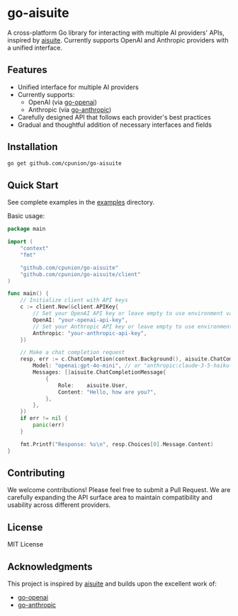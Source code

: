 # go-aisuite

A cross-platform Go library for interacting with multiple AI providers' APIs, inspired by [aisuite](https://github.com/andrewyng/aisuite). Currently supports OpenAI and Anthropic providers with a unified interface.

## Features

- Unified interface for multiple AI providers
- Currently supports:
  - OpenAI (via [go-openai](https://github.com/sashabaranov/go-openai))
  - Anthropic (via [go-anthropic](https://github.com/liushuangls/go-anthropic))
- Carefully designed API that follows each provider's best practices
- Gradual and thoughtful addition of necessary interfaces and fields

## Installation

```bash
go get github.com/cpunion/go-aisuite
```

## Quick Start

See complete examples in the [examples](./examples) directory.

Basic usage:

<!-- embedme examples/chat/main.go -->

```go
package main

import (
	"context"
	"fmt"

	"github.com/cpunion/go-aisuite"
	"github.com/cpunion/go-aisuite/client"
)

func main() {
	// Initialize client with API keys
	c := client.New(&client.APIKey{
		// Set your OpenAI API key or leave empty to use environment variable OPENAI_API_KEY
		OpenAI: "your-openai-api-key",
		// Set your Anthropic API key or leave empty to use environment variable ANTHROPIC_API_KEY
		Anthropic: "your-anthropic-api-key",
	})

	// Make a chat completion request
	resp, err := c.ChatCompletion(context.Background(), aisuite.ChatCompletionRequest{
		Model: "openai:gpt-4o-mini", // or "anthropic:claude-3-5-haiku-20241022"
		Messages: []aisuite.ChatCompletionMessage{
			{
				Role:    aisuite.User,
				Content: "Hello, how are you?",
			},
		},
	})
	if err != nil {
		panic(err)
	}

	fmt.Printf("Response: %s\n", resp.Choices[0].Message.Content)
}

```

## Contributing

We welcome contributions! Please feel free to submit a Pull Request. We are carefully expanding the API surface area to maintain compatibility and usability across different providers.

## License

MIT License

## Acknowledgments

This project is inspired by [aisuite](https://github.com/andrewyng/aisuite) and builds upon the excellent work of:
- [go-openai](https://github.com/sashabaranov/go-openai)
- [go-anthropic](https://github.com/liushuangls/go-anthropic)
